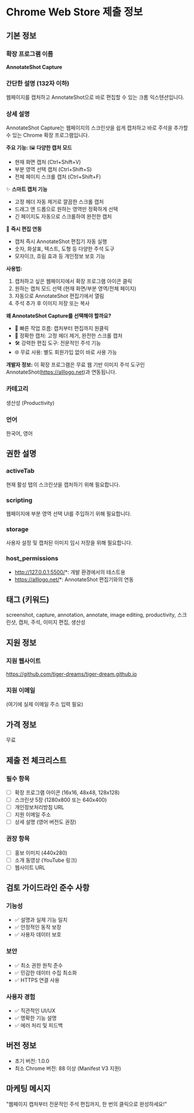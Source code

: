 # Chrome Web Store 제출 정보

## 기본 정보

### 확장 프로그램 이름
**AnnotateShot Capture**

### 간단한 설명 (132자 이하)
웹페이지를 캡처하고 AnnotateShot으로 바로 편집할 수 있는 크롬 익스텐션입니다.

### 상세 설명

AnnotateShot Capture는 웹페이지의 스크린샷을 쉽게 캡처하고 바로 주석을 추가할 수 있는 Chrome 확장 프로그램입니다.

**주요 기능:**
🖼️ **다양한 캡처 모드**
- 현재 화면 캡처 (Ctrl+Shift+V)
- 부분 영역 선택 캡처 (Ctrl+Shift+S)
- 전체 페이지 스크롤 캡처 (Ctrl+Shift+F)

✨ **스마트 캡처 기능**
- 고정 헤더 자동 제거로 깔끔한 스크롤 캡처
- 드래그 앤 드롭으로 원하는 영역만 정확하게 선택
- 긴 페이지도 자동으로 스크롤하여 완전한 캡처

🎨 **즉시 편집 연동**
- 캡처 즉시 AnnotateShot 편집기 자동 실행
- 숫자, 화살표, 텍스트, 도형 등 다양한 주석 도구
- 모자이크, 흐림 효과 등 개인정보 보호 기능

**사용법:**
1. 캡처하고 싶은 웹페이지에서 확장 프로그램 아이콘 클릭
2. 원하는 캡처 모드 선택 (현재 화면/부분 영역/전체 페이지)
3. 자동으로 AnnotateShot 편집기에서 열림
4. 주석 추가 후 이미지 저장 또는 복사

**왜 AnnotateShot Capture를 선택해야 할까요?**
- 🚀 빠른 작업 흐름: 캡처부터 편집까지 원클릭
- 🎯 정확한 캡처: 고정 헤더 제거, 완전한 스크롤 캡처
- 🛠️ 강력한 편집 도구: 전문적인 주석 기능
- 🌐 무료 사용: 별도 회원가입 없이 바로 사용 가능

**개발자 정보:**
이 확장 프로그램은 무료 웹 기반 이미지 주석 도구인 AnnotateShot(https://alllogo.net)과 연동됩니다.

### 카테고리
생산성 (Productivity)

### 언어
한국어, 영어

## 권한 설명

### activeTab
현재 활성 탭의 스크린샷을 캡처하기 위해 필요합니다.

### scripting
웹페이지에 부분 영역 선택 UI를 주입하기 위해 필요합니다.

### storage
사용자 설정 및 캡처된 이미지 임시 저장을 위해 필요합니다.

### host_permissions
- http://127.0.0.1:5500/*: 개발 환경에서의 테스트용
- https://alllogo.net/*: AnnotateShot 편집기와의 연동

## 태그 (키워드)
screenshot, capture, annotation, annotate, image editing, productivity, 스크린샷, 캡처, 주석, 이미지 편집, 생산성

## 지원 정보

### 지원 웹사이트
https://github.com/tiger-dreams/tiger-dream.github.io

### 지원 이메일
(여기에 실제 이메일 주소 입력 필요)

## 가격 정보
무료

## 제출 전 체크리스트

### 필수 항목
- [ ] 확장 프로그램 아이콘 (16x16, 48x48, 128x128)
- [ ] 스크린샷 5장 (1280x800 또는 640x400)
- [ ] 개인정보처리방침 URL
- [ ] 지원 이메일 주소
- [ ] 상세 설명 (영어 버전도 권장)

### 권장 항목
- [ ] 홍보 이미지 (440x280)
- [ ] 소개 동영상 (YouTube 링크)
- [ ] 웹사이트 URL

## 검토 가이드라인 준수 사항

### 기능성
- ✅ 설명과 실제 기능 일치
- ✅ 안정적인 동작 보장
- ✅ 사용자 데이터 보호

### 보안
- ✅ 최소 권한 원칙 준수
- ✅ 민감한 데이터 수집 최소화
- ✅ HTTPS 연결 사용

### 사용자 경험
- ✅ 직관적인 UI/UX
- ✅ 명확한 기능 설명
- ✅ 에러 처리 및 피드백

## 버전 정보
- 초기 버전: 1.0.0
- 최소 Chrome 버전: 88 이상 (Manifest V3 지원)

## 마케팅 메시지
"웹페이지 캡처부터 전문적인 주석 편집까지, 한 번의 클릭으로 완성하세요!"